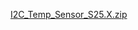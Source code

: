 [I2C_Temp_Sensor_S25.X.zip](https://github.com/user-attachments/files/20051569/I2C_Temp_Sensor_S25.X.zip)
